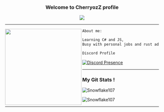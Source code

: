 <h3 align = 'center'>Welcome to CherryozZ profile</h3>

<p align="center">
  <img src="https://readme-typing-svg.herokuapp.com/?center=true&vCenter=true&color=cb204c&width=500&lines=Newbie programmer" />
</p>

<hr>
<img align="left" height="250" src="https://cdn.discordapp.com/avatars/853053930342580224/f31edffa70d083e2d9e346833458e7dc.png?size=1024"/>

```diff
About me:

Learning C# and JS,
Busy with personal jobs and rust addiction.


```

<div>
  <div>
  
```diff
Discord Profile
```
[![Discord Presence](https://lanyard-profile-readme.vercel.app/api/853053930342580224)](https://discord.com/users/853053930342580224)
    
    
    
<hr>
    


### My Git Stats !

![Snowflake107](https://github-readme-stats.vercel.app/api?username=CherryozZ&show_icons=true&theme=tokyonight&hide=["issues"])

![Snowflake107](https://github-readme-stats.vercel.app/api/top-langs?username=CherryozZ&show_icons=true&theme=tokyonight&layout=compact)
    
<hr>
